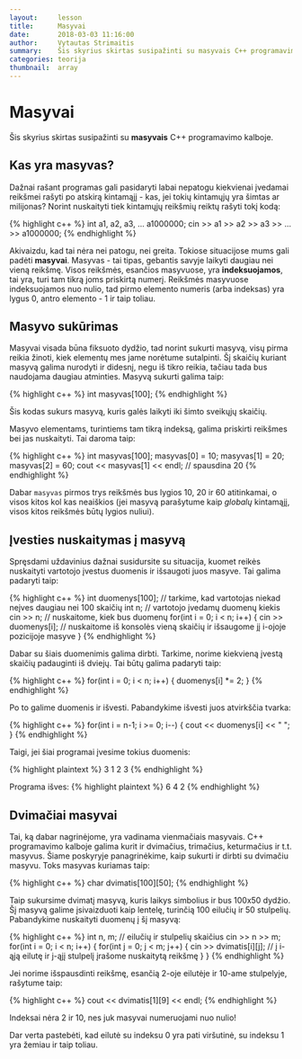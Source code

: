 ```yaml
---
layout:     lesson
title:      Masyvai
date:       2018-03-03 11:16:00
author:     Vytautas Strimaitis
summary:    Šis skyrius skirtas susipažinti su masyvais C++ programavimo kalboje.
categories: teorija
thumbnail:  array
---
```

# Masyvai
Šis skyrius skirtas susipažinti su **masyvais** C++ programavimo kalboje.

## Kas yra masyvas?
Dažnai rašant programas gali pasidaryti labai nepatogu kiekvienai įvedamai reikšmei rašyti po atskirą kintamąjį - kas, jei tokių kintamųjų yra šimtas ar milijonas? Norint nuskaityti tiek kintamųjų reikšmių reiktų rašyti tokį kodą:

{% highlight c++ %}
int a1, a2, a3, ... a1000000;
cin >> a1 >> a2 >> a3 >> ... >> a1000000;
{% endhighlight %}

Akivaizdu, kad tai nėra nei patogu, nei greita. Tokiose situacijose mums gali padėti **masyvai**. Masyvas - tai tipas, gebantis savyje laikyti daugiau nei vieną reikšmę. Visos reikšmės, esančios masyvuose, yra **indeksuojamos**, tai yra, turi tam tikrą joms priskirtą numerį. Reikšmės masyvuose indeksuojamos nuo nulio, tad pirmo elemento numeris (arba indeksas) yra lygus 0, antro elemento - 1 ir taip toliau.

## Masyvo sukūrimas
Masyvai visada būna fiksuoto dydžio, tad norint sukurti masyvą, visų pirma reikia žinoti, kiek elementų mes jame norėtume sutalpinti. Šį skaičių kuriant masyvą galima nurodyti ir didesnį, negu iš tikro reikia, tačiau tada bus naudojama daugiau atminties. Masyvą sukurti galima taip:

{% highlight c++ %}
int masyvas[100];
{% endhighlight %}

Šis kodas sukurs masyvą, kuris galės laikyti iki šimto sveikųjų skaičių.

Masyvo elementams, turintiems tam tikrą indeksą, galima priskirti reikšmes bei jas nuskaityti. Tai daroma taip:

{% highlight c++ %}
int masyvas[100];
masyvas[0] = 10;
masyvas[1] = 20;
masyvas[2] = 60;
cout << masyvas[1] << endl; // spausdina 20
{% endhighlight %}

Dabar `masyvas` pirmos trys reikšmės bus lygios 10, 20 ir 60 atitinkamai, o visos kitos kol kas neaiškios (jei masyvą parašytume kaip *globalų* kintamąjį, visos kitos reikšmės būtų lygios nuliui).

## Įvesties nuskaitymas į masyvą
Spręsdami uždavinius dažnai susidursite su situacija, kuomet reikės nuskaityti vartotojo įvestus duomenis ir išsaugoti juos masyve. Tai galima padaryti taip:

{% highlight c++ %}
int duomenys[100]; // tarkime, kad vartotojas niekad neįves daugiau nei 100 skaičių
int n; // vartotojo įvedamų duomenų kiekis
cin >> n; // nuskaitome, kiek bus duomenų
for(int i = 0; i < n; i++) {
    cin >> duomenys[i]; // nuskaitome iš konsolės vieną skaičių ir išsaugome jį i-ojoje pozicijoje masyve
}
{% endhighlight %}

Dabar su šiais duomenimis galima dirbti. Tarkime, norime kiekvieną įvestą skaičių padauginti iš dviejų. Tai būtų galima padaryti taip:

{% highlight c++ %}
for(int i = 0; i < n; i++) {
    duomenys[i] *= 2;
}
{% endhighlight %}

Po to galime duomenis ir išvesti. Pabandykime išvesti juos atvirkščia tvarka:

{% highlight c++ %}
for(int i = n-1; i >= 0; i--) {
    cout << duomenys[i] << " ";
}
{% endhighlight %}

Taigi, jei šiai programai įvesime tokius duomenis:

{% highlight plaintext %}
3
1 2 3
{% endhighlight %}

Programa išves:
{% highlight plaintext %}
6 4 2
{% endhighlight %}

## Dvimačiai masyvai
Tai, ką dabar nagrinėjome, yra vadinama vienmačiais masyvais. C++ programavimo kalboje galima kurit ir dvimačius, trimačius, keturmačius ir t.t. masyvus. Šiame poskyryje panagrinėkime, kaip sukurti ir dirbti su dvimačiu masyvu. Toks masyvas kuriamas taip:

{% highlight c++ %}
char dvimatis[100][50];
{% endhighlight %}

Taip sukursime dvimatį masyvą, kuris laikys simbolius ir bus 100x50 dydžio. Šį masyvą galime įsivaizduoti kaip lentelę, turinčią 100 eilučių ir 50 stulpelių. Pabandykime nuskaityti duomenų į šį masyvą:

{% highlight c++ %}
int n, m; // eilučių ir stulpelių skaičius
cin >> n >> m;
for(int i = 0; i < n; i++) {
    for(int j = 0; j < m; j++) {
        cin >> dvimatis[i][j]; // į i-ąją eilutę ir j-ąjį stulpelį įrašome nuskaitytą reikšmę
    }
}
{% endhighlight %}

Jei norime išspausdinti reikšmę, esančią 2-oje eilutėje ir 10-ame stulpelyje, rašytume taip:

{% highlight c++ %}
cout << dvimatis[1][9] << endl;
{% endhighlight %}

Indeksai nėra 2 ir 10, nes juk masyvai numeruojami nuo nulio!

Dar verta pastebėti, kad eilutė su indeksu 0 yra pati viršutinė, su indeksu 1 yra žemiau ir taip toliau.